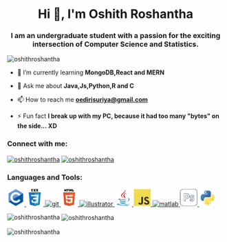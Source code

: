 <h1 align="center">Hi 👋, I'm Oshith Roshantha</h1>
<h3 align="center">I am an undergraduate student with a passion for the exciting intersection of Computer Science and Statistics.</h3>

<p align="left"> <img src="https://komarev.com/ghpvc/?username=oshithroshantha&label=Profile%20views&color=11158d&style=flat" alt="oshithroshantha" /> </p>

- 🌱 I’m currently learning **MongoDB,React and MERN**

- 💬 Ask me about **Java,Js,Python,R and C**

- 📫 How to reach me **oedirisuriya@gmail.com**

- ⚡ Fun fact **I break up with my PC, because it had too many "bytes" on the side... XD**

<h3 align="left">Connect with me:</h3>
<p align="left">
<a href="https://fb.com/oshithroshantha" target="blank"><img align="center" src="https://raw.githubusercontent.com/rahuldkjain/github-profile-readme-generator/master/src/images/icons/Social/facebook.svg" alt="oshithroshantha" height="30" width="40" /></a>
<a href="https://instagram.com/oshithroshantha" target="blank"><img align="center" src="https://raw.githubusercontent.com/rahuldkjain/github-profile-readme-generator/master/src/images/icons/Social/instagram.svg" alt="oshithroshantha" height="30" width="40" /></a>
</p>

<h3 align="left">Languages and Tools:</h3>
<p align="left"> <a href="https://www.cprogramming.com/" target="_blank" rel="noreferrer"> <img src="https://raw.githubusercontent.com/devicons/devicon/master/icons/c/c-original.svg" alt="c" width="40" height="40"/> </a> <a href="https://www.w3schools.com/css/" target="_blank" rel="noreferrer"> <img src="https://raw.githubusercontent.com/devicons/devicon/master/icons/css3/css3-original-wordmark.svg" alt="css3" width="40" height="40"/> </a> <a href="https://git-scm.com/" target="_blank" rel="noreferrer"> <img src="https://www.vectorlogo.zone/logos/git-scm/git-scm-icon.svg" alt="git" width="40" height="40"/> </a> <a href="https://www.w3.org/html/" target="_blank" rel="noreferrer"> <img src="https://raw.githubusercontent.com/devicons/devicon/master/icons/html5/html5-original-wordmark.svg" alt="html5" width="40" height="40"/> </a> <a href="https://www.adobe.com/in/products/illustrator.html" target="_blank" rel="noreferrer"> <img src="https://www.vectorlogo.zone/logos/adobe_illustrator/adobe_illustrator-icon.svg" alt="illustrator" width="40" height="40"/> </a> <a href="https://www.java.com" target="_blank" rel="noreferrer"> <img src="https://raw.githubusercontent.com/devicons/devicon/master/icons/java/java-original.svg" alt="java" width="40" height="40"/> </a> <a href="https://developer.mozilla.org/en-US/docs/Web/JavaScript" target="_blank" rel="noreferrer"> <img src="https://raw.githubusercontent.com/devicons/devicon/master/icons/javascript/javascript-original.svg" alt="javascript" width="40" height="40"/> </a> <a href="https://www.mathworks.com/" target="_blank" rel="noreferrer"> <img src="https://upload.wikimedia.org/wikipedia/commons/2/21/Matlab_Logo.png" alt="matlab" width="40" height="40"/> </a> <a href="https://www.photoshop.com/en" target="_blank" rel="noreferrer"> <img src="https://raw.githubusercontent.com/devicons/devicon/master/icons/photoshop/photoshop-line.svg" alt="photoshop" width="40" height="40"/> </a> <a href="https://www.python.org" target="_blank" rel="noreferrer"> <img src="https://raw.githubusercontent.com/devicons/devicon/master/icons/python/python-original.svg" alt="python" width="40" height="40"/> </a> </p>

<p><img align="left" src="https://github-readme-stats.vercel.app/api/top-langs?username=oshithroshantha&show_icons=true&theme=tokyonight&locale=en&layout=compact" alt="oshithroshantha" /></p>

<p>&nbsp;<img align="center" src="https://github-readme-stats.vercel.app/api?username=oshithroshantha&show_icons=true&theme=tokyonight&locale=en" alt="oshithroshantha" /></p>

<p><img align="center" src="https://github-readme-streak-stats.herokuapp.com/?user=oshithroshantha&theme=dark" alt="oshithroshantha" /></p>

